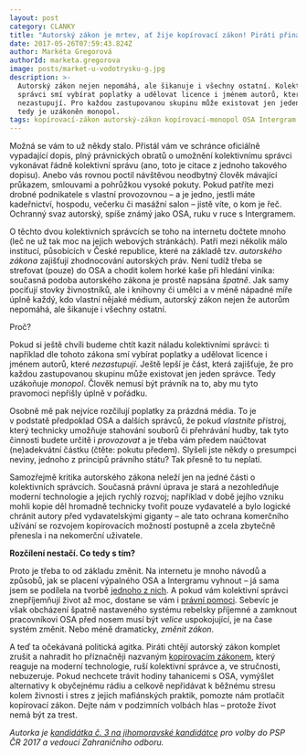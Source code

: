 ```yaml
---
layout: post
category: CLANKY
title: "Autorský zákon je mrtev, ať žije kopírovací zákon! Piráti přináší řešení v\_boji s OSA"
date: 2017-05-26T07:59:43.824Z
author: Markéta Gregorová
authorId: marketa.gregorova
image: posts/market-u-vodotrysku-g.jpg
description: >-
  Autorský zákon nejen nepomáhá, ale šikanuje i všechny ostatní. Kolektivní
  správci smí vybírat poplatky a udělovat licence i jménem autorů, které
  nezastupují. Pro každou zastupovanou skupinu může existovat jen jeden správce,
  tedy je uzákoněn monopol.
tags: kopírovací-zákon autorský-zákon kopírovací-monopol OSA Intergram
---
```

Možná se vám to už někdy stalo. Přistál vám ve schránce oficiálně vypadající dopis, plný právnických obratů o umožnění kolektivnímu správci vykonávat řádně kolektivní správu (ano, toto je citace z jednoho takového dopisu). Anebo vás rovnou poctil návštěvou neodbytný člověk mávající průkazem, smlouvami a pohrůžkou vysoké pokuty. Pokud patříte mezi drobné podnikatele s vlastní provozovnou – a je jedno, jestli máte kadeřnictví, hospodu, večerku či masážní salon – jistě víte, o kom je řeč. Ochranný svaz autorský, spíše známý jako OSA, ruku v ruce s Intergramem.

O těchto dvou kolektivních správcích se toho na internetu dočtete mnoho (leč ne už tak moc na jejich webových stránkách). Patří mezi několik málo institucí, působících v České republice, které na základě tzv. *autorského zákona* zajišťují zhodnocování autorských práv. Není tudíž třeba se strefovat (pouze) do OSA a chodit kolem horké kaše při hledání viníka: současná podoba autorského zákona je prostě napsána *špatně*. Jak samy pociťují stovky živnostníků, ale i knihovny či umělci a v méně nápadné míře úplně každý, kdo vlastní nějaké médium, autorský zákon nejen že autorům nepomáhá, ale šikanuje i všechny ostatní.

Proč?

Pokud si ještě chvíli budeme chtít kazit náladu kolektivními správci: ti například dle tohoto zákona smí vybírat poplatky a udělovat licence i jménem autorů, které *nezastupují*. Ještě lepší je část, která zajišťuje, že pro každou zastupovanou skupinu může existovat jen jeden správce. Tedy uzákoňuje *monopol*. Člověk nemusí být právník na to, aby mu tyto pravomoci nepřišly úplně v pořádku.

Osobně mě pak nejvíce rozčilují poplatky za prázdná média. To je v podstatě předpoklad OSA a dalších správců, že pokud *vlastníte* přístroj, který technicky umožňuje stahování souborů či přehrávání hudby, tak tyto činnosti budete určitě i *provozovat* a je třeba vám předem naúčtovat (ne)adekvátní částku (čtěte: pokutu předem). Slyšeli jste někdy o presumpci neviny, jednoho z principů právního státu? Tak přesně to tu neplatí.

Samozřejmě kritika autorského zákona neleží jen na jedné části o kolektivních správcích. Současná právní úprava je stará a nezohledňuje moderní technologie a jejich rychlý rozvoj; například v době jejího vzniku mohli kopie děl hromadně technicky tvořit pouze vydavatelé a bylo logické chránit autory před vydavatelskými giganty – ale tato ochrana komerčního užívání se rozvojem kopírovacích možností postupně a zcela zbytečně přenesla i na nekomerční uživatele.

**Rozčílení nestačí. Co tedy s tím?**

Proto je třeba to od základu změnit. Na internetu je mnoho návodů a způsobů, jak se placení výpalného OSA a Intergramu vyhnout – já sama jsem se podílela na tvorbě [jednoho z nich](https://wiki.pirati.cz/hudba/start). A pokud vám kolektivní správci znepříjemňují život až moc, dostane se vám i [právní pomoci](https://wiki.pirati.cz/valkaskolektivnimispravci). Sebevíc je však obcházení špatně nastaveného systému rebelsky příjemné a zamknout pracovníkovi OSA před nosem musí být *velice* uspokojující, je na čase systém změnit. Nebo méně dramaticky, *změnit zákon*.

A teď ta očekávaná politická agitka. Piráti chtějí autorský zákon komplet zrušit a nahradit ho příznačněji nazvaným [kopírovacím zákonem](https://wiki.pirati.cz/kci/zpuv), který reaguje na moderní technologie, ruší kolektivní správce a, ve stručnosti, nebuzeruje. Pokud nechcete trávit hodiny tahanicemi s OSA, vymýšlet alternativy k obyčejnému rádiu a celkově nepřidávat k běžnému stresu kolem živnosti i stres z jejich mafiánských praktik, pomozte nám protlačit kopírovací zákon. Dejte nám v podzimních volbách hlas – protože život nemá být za trest.

*Autorka je [kandidátka č. 3 na jihomoravské kandidátce](https://jihomoravsky.pirati.cz/lide/marketa-gregorova/) pro volby do PSP ČR 2017 a vedoucí Zahraničního odboru.*

